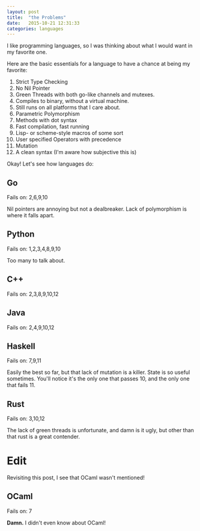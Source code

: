 ```yaml
---
layout: post
title:  "the Problems"
date:   2015-10-21 12:31:33
categories: languages
---
```


I like programming languages, so I was thinking about what I would want in my favorite one.

Here are the basic essentials for a language to have a chance at being my favorite:

1. Strict Type Checking
2. No Nil Pointer
3. Green Threads with both go-like channels and mutexes.
4. Compiles to binary, without a virtual machine.
5. Still runs on all platforms that I care about.
6. Parametric Polymorphism
7. Methods with dot syntax
8. Fast compilation, fast running
9. Lisp- or scheme-style macros of some sort
10. User specified Operators with precedence
11. Mutation
12. A clean syntax (I'm aware how subjective this is)

Okay! Let's see how languages do:

## Go

Fails on: 2,6,9,10

Nil pointers are annoying but not a dealbreaker.
Lack of polymorphism is where it falls apart.

## Python

Fails on: 1,2,3,4,8,9,10

Too many to talk about.

## C++

Fails on: 2,3,8,9,10,12

## Java

Fails on: 2,4,9,10,12

## Haskell

Fails on: 7,9,11

Easily the best so far, but that lack of mutation is a killer. State is so useful sometimes.
You'll notice it's the only one that passes 10, and the only one that fails 11.

## Rust

Fails on: 3,10,12

The lack of green threads is unfortunate, and damn is it ugly, but other than that rust is a great contender.

# Edit

Revisiting this post, I see that OCaml wasn't mentioned!

## OCaml

Fails on: 7

__Damn.__ I didn't even know about OCaml!



